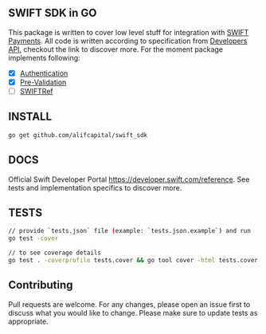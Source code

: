 ## SWIFT SDK in GO
This package is written to cover low level stuff for integration with [SWIFT Payments](https://swift.com).
All code is written according to specification from [Developers API](https://developer.swift.com/api), 
checkout the link to discover more. For the moment package implements following:
- [x] [Authentication](https://developer.swift.com/oauth-reference#section/Authentication)
- [x] [Pre-Validation](https://developer.swift.com/api/prevalidation/overview)
- [ ] [SWIFTRef](https://developer.swift.com/api/swiftref/overview)

## INSTALL
```bash
go get github.com/alifcapital/swift_sdk
```

## DOCS
Official Swift Developer Portal https://developer.swift.com/reference. See tests and implementation specifics to discover more.

## TESTS
```bash
// provide `tests.json` file (example: `tests.json.example`) and run
go test -cover

// to see coverage details
go test . -coverprofile tests.cover && go tool cover -html tests.cover && rm tests.cover
```

## Contributing
Pull requests are welcome. For any changes, please open an issue first to discuss what you would like to change.
Please make sure to update tests as appropriate.
